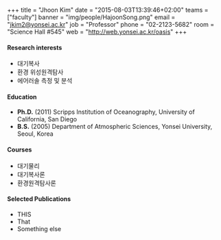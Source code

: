 +++
title = "Jhoon Kim"
date = "2015-08-03T13:39:46+02:00"
teams = ["faculty"]
banner = "img/people/HajoonSong.png"
email = "jkim2@yonsei.ac.kr"
job = "Professor"
phone = "02-2123-5682"
room = "Science Hall #545"
web = "http://web.yonsei.ac.kr/oasis"
+++

#### Research interests
+ 대기복사
+ 환경 위성원격탐사
+ 에어러솔 측정 및 분석

#### Education
+ **Ph.D.** (2011) Scripps Institution of Oceanography, University of California, San Diego
+ **B.S.** (2005) Department of Atmospheric Sciences, Yonsei University, Seoul, Korea

#### Courses
+ 대기물리
+ 대기복사론
+ 환경원격탐사론

#### Selected Publications
+ THIS
+ That
+ Something else
